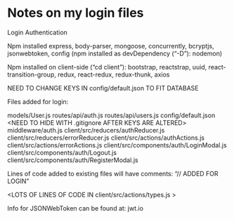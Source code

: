 # Notes on my login files

Login Authentication

Npm installed express, body-parser, mongoose, concurrently, bcryptjs, jsonwebtoken, config
(npm installed as devDependency (“-D”): nodemon)

Npm installed on client-side (“cd client”): bootstrap, reactstrap, uuid, react-transition-group, redux, react-redux, redux-thunk, axios

NEED TO CHANGE KEYS IN config/default.json TO FIT DATABASE

Files added for login:

models/User.js
routes/api/auth.js
routes/api/users.js
config/default.json <NEED TO HIDE WITH .gitignore AFTER KEYS ARE ALTERED>
middleware/auth.js
client/src/reducers/authReducer.js
client/src/reducers/errorReducer.js
client/src/actions/authActions.js
client/src/actions/errorActions.js
client/src/components/auth/LoginModal.js
client/src/components/auth/Logout.js
client/src/components/auth/RegisterModal.js


Lines of code added to existing files will have comments: “// ADDED FOR LOGIN”

<LOTS OF LINES OF CODE IN client/src/actions/types.js >


Info for JSONWebToken can be found at: jwt.io
